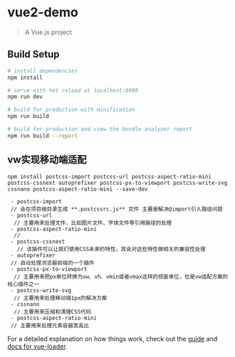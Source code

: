 # vue2-demo

> A Vue.js project

## Build Setup

``` bash
# install dependencies
npm install

# serve with hot reload at localhost:8080
npm run dev

# build for production with minification
npm run build

# build for production and view the bundle analyzer report
npm run build --report
```

## vw实现移动端适配

```
npm install postcss-import postcss-url postcss-aspect-ratio-mini postcss-cssnext autoprefixer postcss-px-to-viewport postcss-write-svg cssnano postcss-aspect-ratio-mini --save-dev
```

```
 - postcss-import  
 // 会在项目根目录生成 **.postcssrc.js** 文件 主要是解决@import引入路径问题
 - postcss-url
  // 主要用来处理文件，比如图片文件、字体文件等引用路径的处理 
 - postcss-aspect-ratio-mini
  // 
 - postcss-cssnext
   // 该插件可以让我们使用CSS未来的特性，其会对这些特性做相关的兼容性处理
 - autoprefixer
 // 自动处理浏览器前缀的一个插件
 - postcss-px-to-viewport
  // 主要用来把px单位转换为vw、vh、vmin或者vmax这样的视窗单位，也是vw适配方案的核心插件之一
 - postcss-write-svg
  // 主要用来处理移动端1px的解决方案
 - cssnano
  // 主要用来压缩和清理CSS代码
 - postcss-aspect-ratio-mini
 // 主要用来处理元素容器宽高比
```


For a detailed explanation on how things work, check out the [guide](http://vuejs-templates.github.io/webpack/) and [docs for vue-loader](http://vuejs.github.io/vue-loader).
